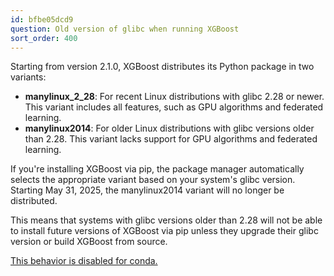 ```yaml
---
id: bfbe05dcd9
question: Old version of glibc when running XGBoost
sort_order: 400
---
```


Starting from version 2.1.0, XGBoost distributes its Python package in two variants:

- **manylinux_2_28**: For recent Linux distributions with glibc 2.28 or newer. This variant includes all features, such as GPU algorithms and federated learning.
- **manylinux2014**: For older Linux distributions with glibc versions older than 2.28. This variant lacks support for GPU algorithms and federated learning.

If you're installing XGBoost via pip, the package manager automatically selects the appropriate variant based on your system's glibc version. Starting May 31, 2025, the manylinux2014 variant will no longer be distributed.

This means that systems with glibc versions older than 2.28 will not be able to install future versions of XGBoost via pip unless they upgrade their glibc version or build XGBoost from source. 

[This behavior is disabled for conda.](https://github.com/conda-forge/xgboost-feedstock/pull/240#discussion_r2106138856)